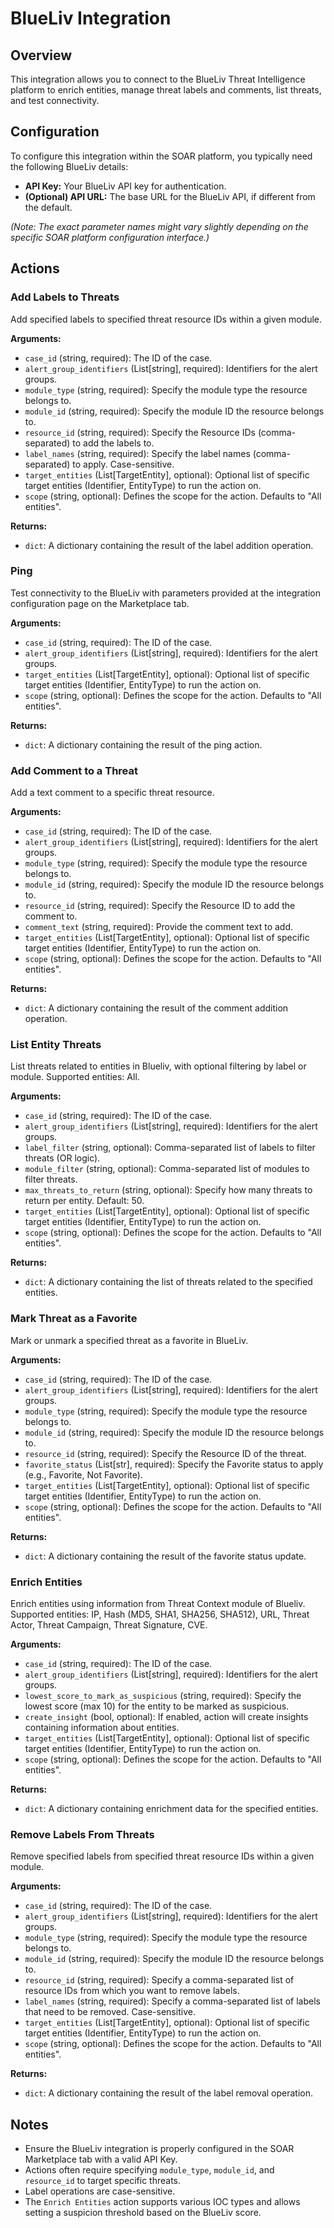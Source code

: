 # BlueLiv Integration

## Overview

This integration allows you to connect to the BlueLiv Threat Intelligence platform to enrich entities, manage threat labels and comments, list threats, and test connectivity.

## Configuration

To configure this integration within the SOAR platform, you typically need the following BlueLiv details:

*   **API Key:** Your BlueLiv API key for authentication.
*   **(Optional) API URL:** The base URL for the BlueLiv API, if different from the default.

*(Note: The exact parameter names might vary slightly depending on the specific SOAR platform configuration interface.)*

## Actions

### Add Labels to Threats

Add specified labels to specified threat resource IDs within a given module.

**Arguments:**

*   `case_id` (string, required): The ID of the case.
*   `alert_group_identifiers` (List[string], required): Identifiers for the alert groups.
*   `module_type` (string, required): Specify the module type the resource belongs to.
*   `module_id` (string, required): Specify the module ID the resource belongs to.
*   `resource_id` (string, required): Specify the Resource IDs (comma-separated) to add the labels to.
*   `label_names` (string, required): Specify the label names (comma-separated) to apply. Case-sensitive.
*   `target_entities` (List[TargetEntity], optional): Optional list of specific target entities (Identifier, EntityType) to run the action on.
*   `scope` (string, optional): Defines the scope for the action. Defaults to "All entities".

**Returns:**

*   `dict`: A dictionary containing the result of the label addition operation.

### Ping

Test connectivity to the BlueLiv with parameters provided at the integration configuration page on the Marketplace tab.

**Arguments:**

*   `case_id` (string, required): The ID of the case.
*   `alert_group_identifiers` (List[string], required): Identifiers for the alert groups.
*   `target_entities` (List[TargetEntity], optional): Optional list of specific target entities (Identifier, EntityType) to run the action on.
*   `scope` (string, optional): Defines the scope for the action. Defaults to "All entities".

**Returns:**

*   `dict`: A dictionary containing the result of the ping action.

### Add Comment to a Threat

Add a text comment to a specific threat resource.

**Arguments:**

*   `case_id` (string, required): The ID of the case.
*   `alert_group_identifiers` (List[string], required): Identifiers for the alert groups.
*   `module_type` (string, required): Specify the module type the resource belongs to.
*   `module_id` (string, required): Specify the module ID the resource belongs to.
*   `resource_id` (string, required): Specify the Resource ID to add the comment to.
*   `comment_text` (string, required): Provide the comment text to add.
*   `target_entities` (List[TargetEntity], optional): Optional list of specific target entities (Identifier, EntityType) to run the action on.
*   `scope` (string, optional): Defines the scope for the action. Defaults to "All entities".

**Returns:**

*   `dict`: A dictionary containing the result of the comment addition operation.

### List Entity Threats

List threats related to entities in Blueliv, with optional filtering by label or module. Supported entities: All.

**Arguments:**

*   `case_id` (string, required): The ID of the case.
*   `alert_group_identifiers` (List[string], required): Identifiers for the alert groups.
*   `label_filter` (string, optional): Comma-separated list of labels to filter threats (OR logic).
*   `module_filter` (string, optional): Comma-separated list of modules to filter threats.
*   `max_threats_to_return` (string, optional): Specify how many threats to return per entity. Default: 50.
*   `target_entities` (List[TargetEntity], optional): Optional list of specific target entities (Identifier, EntityType) to run the action on.
*   `scope` (string, optional): Defines the scope for the action. Defaults to "All entities".

**Returns:**

*   `dict`: A dictionary containing the list of threats related to the specified entities.

### Mark Threat as a Favorite

Mark or unmark a specified threat as a favorite in BlueLiv.

**Arguments:**

*   `case_id` (string, required): The ID of the case.
*   `alert_group_identifiers` (List[string], required): Identifiers for the alert groups.
*   `module_type` (string, required): Specify the module type the resource belongs to.
*   `module_id` (string, required): Specify the module ID the resource belongs to.
*   `resource_id` (string, required): Specify the Resource ID of the threat.
*   `favorite_status` (List[str], required): Specify the Favorite status to apply (e.g., Favorite, Not Favorite).
*   `target_entities` (List[TargetEntity], optional): Optional list of specific target entities (Identifier, EntityType) to run the action on.
*   `scope` (string, optional): Defines the scope for the action. Defaults to "All entities".

**Returns:**

*   `dict`: A dictionary containing the result of the favorite status update.

### Enrich Entities

Enrich entities using information from Threat Context module of Blueliv. Supported entities: IP, Hash (MD5, SHA1, SHA256, SHA512), URL, Threat Actor, Threat Campaign, Threat Signature, CVE.

**Arguments:**

*   `case_id` (string, required): The ID of the case.
*   `alert_group_identifiers` (List[string], required): Identifiers for the alert groups.
*   `lowest_score_to_mark_as_suspicious` (string, required): Specify the lowest score (max 10) for the entity to be marked as suspicious.
*   `create_insight` (bool, optional): If enabled, action will create insights containing information about entities.
*   `target_entities` (List[TargetEntity], optional): Optional list of specific target entities (Identifier, EntityType) to run the action on.
*   `scope` (string, optional): Defines the scope for the action. Defaults to "All entities".

**Returns:**

*   `dict`: A dictionary containing enrichment data for the specified entities.

### Remove Labels From Threats

Remove specified labels from specified threat resource IDs within a given module.

**Arguments:**

*   `case_id` (string, required): The ID of the case.
*   `alert_group_identifiers` (List[string], required): Identifiers for the alert groups.
*   `module_type` (string, required): Specify the module type the resource belongs to.
*   `module_id` (string, required): Specify the module ID the resource belongs to.
*   `resource_id` (string, required): Specify a comma-separated list of resource IDs from which you want to remove labels.
*   `label_names` (string, required): Specify a comma-separated list of labels that need to be removed. Case-sensitive.
*   `target_entities` (List[TargetEntity], optional): Optional list of specific target entities (Identifier, EntityType) to run the action on.
*   `scope` (string, optional): Defines the scope for the action. Defaults to "All entities".

**Returns:**

*   `dict`: A dictionary containing the result of the label removal operation.

## Notes

*   Ensure the BlueLiv integration is properly configured in the SOAR Marketplace tab with a valid API Key.
*   Actions often require specifying `module_type`, `module_id`, and `resource_id` to target specific threats.
*   Label operations are case-sensitive.
*   The `Enrich Entities` action supports various IOC types and allows setting a suspicion threshold based on the BlueLiv score.

